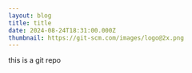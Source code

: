```yaml
---
layout: blog
title: title
date: 2024-08-24T18:31:00.000Z
thumbnail: https://git-scm.com/images/logo@2x.png
---
```

this is a git repo
